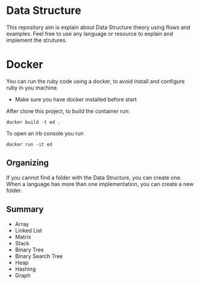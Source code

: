 # Data Structure

This repository aim is explain about Data Structure theory using flows and examples. 
Feel free to use any language or resource to explain and implement the strutures.

# Docker
You can run the ruby code using a docker, to avoid install and configure ruby in you machine. 

* Make sure you have docker installed before start

After clone this project, to build the container run:

`docker build -t ed .`

To open an irb console you run

`docker run -it ed`

## Organizing
If you cannot find a folder with the Data Structure, you can create one. 
When a language has more than one implementation, you can create a new folder.

## Summary
- Array
- Linked List
- Matrix
- Stack
- Binary Tree
- Binary Search Tree
- Heap
- Hashing
- Graph